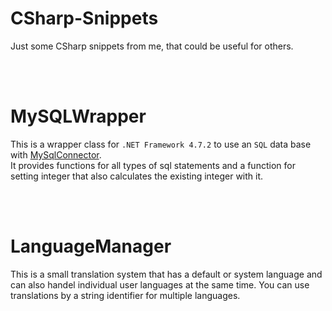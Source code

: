 # CSharp-Snippets
Just some CSharp snippets from me, that could be useful for others.

<br>
<br>

# MySQLWrapper
This is a wrapper class for `.NET Framework 4.7.2` to use an `SQL` data base with [MySqlConnector](https://mysqlconnector.net/).<br>
It provides functions for all types of sql statements and a function for setting integer that also calculates the existing integer with it.

<br>
<br>

# LanguageManager
This is a small translation system that has a default or system language and can also handel individual user languages at the same time.
You can use translations by a string identifier for multiple languages.
